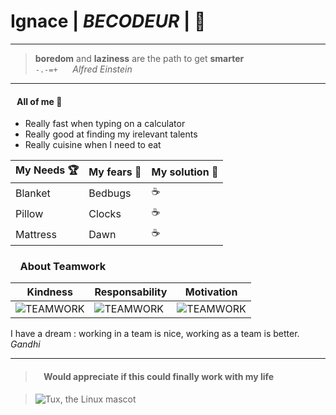 # Ignace | *BECODEUR* | :construction_worker:

---

> **boredom** and **laziness** are the path to get **smarter** &nbsp;  
`-.-=+` &nbsp; &nbsp;&nbsp; *Alfred Einstein*

---

####  &nbsp;&nbsp;&nbsp;All of me :saxophone:
+ Really fast when typing on a calculator
+ Really good at finding my irelevant talents
+ Really cuisine when I need to eat

| My Needs :trophy: | My fears :jack_o_lantern: | My solution :brain: |
| ------ | ------ | ------ |
| Blanket | Bedbugs | :coffee: |
| Pillow | Clocks | :coffee: |
| Mattress | Dawn | :coffee: |

### &nbsp;&nbsp;&nbsp; About Teamwork


|Kindness|Responsability|Motivation|
| ------ | ------ | ------ |
|![TEAMWORK](https://media1.giphy.com/media/qruEHFsgMWE38Aj3wh/giphy.gif?cid=ecf05e47zj9kncf6x9iunyj6ad89gxi7648dbtnqzpzyng60&ep=v1_gifs_search&rid=giphy.gif&ct=g)|![TEAMWORK](https://media3.giphy.com/media/0DhHqfExMMT7VdeqIr/giphy.gif?cid=ecf05e47ahvy2hy277hpnizlgywss49wo7bc650ygqrze91b&ep=v1_gifs_search&rid=giphy.gif&ct=g)|![TEAMWORK](https://media4.giphy.com/media/tNB5bIu3E5Z0EYEMP5/giphy.gif?cid=ecf05e47jdw3hs2m2ef8ai756kq1lthmqhjgmx3n1s7xsydw&ep=v1_gifs_search&rid=giphy.gif&ct=g)

I have a dream : working in a team is nice, working as a team is better.  
*Gandhi*

---

> #### &nbsp;&nbsp;&nbsp; Would appreciate if this could finally work with my life

>![Tux, the Linux mascot](https://media1.giphy.com/media/DUtVdGeIU8lmo/giphy.gif?cid=ecf05e47mjdtybw024rsz99iryebxfnkcsi6mfwyu26z8nra&ep=v1_gifs_search&rid=giphy.gif&ct=g) 







